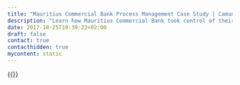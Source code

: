 ```yaml
---
title: "Mauritius Commercial Bank Process Management Case Study | Camunda BPM"
description: "Learn how Mauritius Commercial Bank took control of their business process automation and improved efficiency in their organization with Camunda. Camunda is the leader for workflow automation based on Java and BPMN 2.0."
date: 2017-10-25T10:39:22+02:00
draft: false
contact: true
contacthidden: true
mycontent: static
---
```

{{<case-study-single
company="Mauritius Commercial Bank"
companydescription="MCB Ltd, a subsidiary and the mainstay of MCB Group Ltd, is the longest-standing and leading banking institution in Mauritius while displaying an increasingly prominent foothold in the region. Backed by its sound business model, modern channel capabilities and high quality customer service, the Bank has, throughout its history, been true to its guiding principle of assisting in the advancement of individuals, corporates and the country at large, thus playing a key role in the socio-economic development of Mauritius. The Bank embraces an innovative culture, with significant progress made in upgrading its IT platform and developing its digital footprint. Furthermore, the Bank, which leverages a network of around 1,200 correspondent banks across the world, has diversified its activities in sub-Saharan Africa and beyond, as gauged by participation in major cross-border deals and transactions as well as the deployment of the ‘Bank of Banks’ initiative. As a responsible citizen, the Bank also promotes social welfare and natural resource protection."
customerquote=""
teaser=""
usecase=""
videolink=""
logo="//images.ctfassets.net/vpidbgnakfvf/1rsASa3lJrZUQJOINPnWrW/a13baf0588bcda642b83ecbbac9bd62c/Mauritius_Commercial_Bank.jpeg"
pdf=""
thumbnail="">}}
